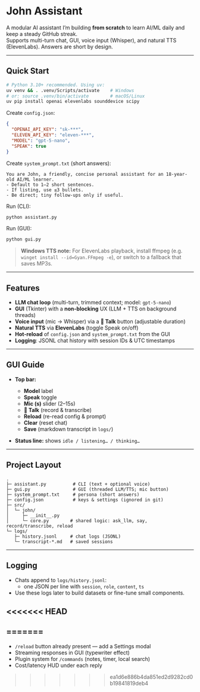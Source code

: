 # John Assistant

A modular AI assistant I’m building **from scratch** to learn AI/ML daily and keep a steady GitHub streak.  
Supports multi-turn chat, GUI, voice input (Whisper), and natural TTS (ElevenLabs). Answers are short by design.

---

## Quick Start

```bash
# Python 3.10+ recommended. Using uv:
uv venv && . .venv/Scripts/activate    # Windows
# or: source .venv/bin/activate        # macOS/Linux
uv pip install openai elevenlabs sounddevice scipy
```

Create `config.json`:
```json
{
  "OPENAI_API_KEY": "sk-***",
  "ELEVEN_API_KEY": "eleven-***",
  "MODEL": "gpt-5-nano",
  "SPEAK": true
}
```

Create `system_prompt.txt` (short answers):
```
You are John, a friendly, concise personal assistant for an 18-year-old AI/ML learner.
- Default to 1–2 short sentences.
- If listing, use ≤3 bullets.
- Be direct; tiny follow-ups only if useful.
```

Run (CLI):
```bash
python assistant.py
```

Run (GUI):
```bash
python gui.py
```

> **Windows TTS note:** For ElevenLabs playback, install ffmpeg (e.g. `winget install --id=Gyan.FFmpeg -e`), or switch to a fallback that saves MP3s.

---

## Features

- **LLM chat loop** (multi-turn, trimmed context; model: `gpt-5-nano`)
- **GUI** (Tkinter) with a **non-blocking** UX (LLM + TTS on background threads)
- **Voice input** (mic → Whisper) via a **🎤 Talk** button (adjustable duration)
- **Natural TTS** via **ElevenLabs** (toggle Speak on/off)
- **Hot-reload** of `config.json` and `system_prompt.txt` from the GUI
- **Logging**: JSONL chat history with session IDs & UTC timestamps

---

## GUI Guide

- **Top bar:**  
  - **Model** label  
  - **Speak** toggle  
  - **Mic (s)** slider (2–15s)  
  - **🎤 Talk** (record & transcribe)  
  - **Reload** (re-read config & prompt)  
  - **Clear** (reset chat)  
  - **Save** (markdown transcript in `logs/`)

- **Status line:** shows `idle / listening… / thinking…`

---

## Project Layout

```
.
├─ assistant.py          # CLI (text + optional voice)
├─ gui.py                # GUI (threaded LLM/TTS; mic button)
├─ system_prompt.txt     # persona (short answers)
├─ config.json           # keys & settings (ignored in git)
├─ src/
│  └─ john/
│     ├─ __init__.py
│     └─ core.py        # shared logic: ask_llm, say, record/transcribe, reload
└─ logs/
   ├─ history.jsonl     # chat logs (JSONL)
   └─ transcript-*.md   # saved sessions
```

---

## Logging

- Chats append to `logs/history.jsonl`:
  - one JSON per line with `session`, `role`, `content`, `ts`
- Use these logs later to build datasets or fine-tune small components.

<<<<<<< HEAD
---
=======
---
- `/reload` button already present — add a Settings modal
- Streaming responses in GUI (typewriter effect)
- Plugin system for `/commands` (notes, timer, local search)
- Cost/latency HUD under each reply
>>>>>>> ea1d6e886b4da851ed2d9282cd0b19841819deb4
